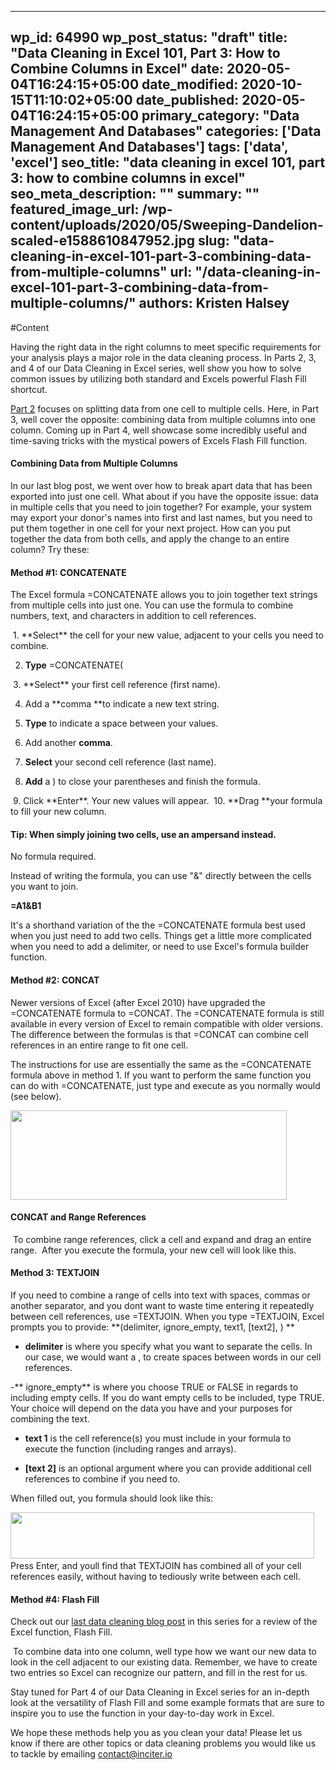 
---
wp_id: 64990
wp_post_status: "draft" 
title: "Data Cleaning in Excel 101, Part 3: How to Combine Columns in Excel"
date: 2020-05-04T16:24:15+05:00
date_modified: 2020-10-15T11:10:02+05:00
date_published: 2020-05-04T16:24:15+05:00
primary_category: "Data Management And Databases"
categories: ['Data Management And Databases'] 
tags: ['data', 'excel']
seo_title: "data cleaning in excel 101, part 3: how to combine columns in excel"
seo_meta_description: ""
summary: "" 
featured_image_url: /wp-content/uploads/2020/05/Sweeping-Dandelion-scaled-e1588610847952.jpg
slug: "data-cleaning-in-excel-101-part-3-combining-data-from-multiple-columns"
url: "/data-cleaning-in-excel-101-part-3-combining-data-from-multiple-columns/"
authors: Kristen Halsey
---

#Content



Having the right data in the right columns to meet specific requirements for your analysis plays a major role in the data cleaning process. In Parts 2, 3, and 4 of our Data Cleaning in Excel series, well show you how to solve common issues by utilizing both standard and Excels powerful Flash Fill shortcut.

[Part 2](https://www.inciter.io/data-cleaning-in-excel-101-part-2-splitting-up-cell-contents-into-multiple-columns/) focuses on splitting data from one cell to multiple cells. Here, in Part 3, well cover the opposite: combining data from multiple columns into one column. Coming up in Part 4, well showcase some incredibly useful and time-saving tricks with the mystical powers of Excels Flash Fill function.

#### Combining Data from Multiple Columns

In our last blog post, we went over how to break apart data that has been exported into just one cell. What about if you have the opposite issue: data in multiple cells that you need to join together? For example, your system may export your donor's names into first and last names, but you need to put them together in one cell for your next project. How can you put together the data from both cells, and apply the change to an entire column? Try these:

#### Method \#1: CONCATENATE

The Excel formula =CONCATENATE allows you to join together text strings from multiple cells into just one. You can use the formula to combine numbers, text, and characters in addition to cell references.  

<img alt="" class="wp-image-64992" src="https://www.inciter.io/wp-content/uploads/2020/05/CONCATENATE-1-1024x862.png"/>
1. **Select** the cell for your new value, adjacent to your cells you need to combine. 

2. **Type** =CONCATENATE(

<img alt="" class="wp-image-64993" src="https://www.inciter.io/wp-content/uploads/2020/05/CONCATENATE-2.png"/>
3. **Select** your first cell reference (first name). 

4. Add a **comma **to indicate a new text string. 

5. **Type**   to indicate a space between your values.

6. Add another **comma**.

7. **Select** your second cell reference (last name).

8. **Add** a ) to close your parentheses and finish the formula.

<img alt="" class="wp-image-64994" src="https://www.inciter.io/wp-content/uploads/2020/05/CONCATENATE-3.png"/>
9. Click **Enter**. Your new values will appear.

<img alt="" class="wp-image-64995" src="https://www.inciter.io/wp-content/uploads/2020/05/CONCATENATE-4-1024x907.png"/>
10. **Drag **your formula to fill your new column.

#### Tip: When simply joining two cells, use an ampersand instead.   
No formula required.  

Instead of writing the formula, you can use "&" directly between the cells you want to join.

**=A1&B1**

It's a shorthand variation of the the =CONCATENATE formula best used when you just need to add two cells. Things get a little more complicated when you need to add a delimiter, or need to use Excel's formula builder function.

#### Method \#2: CONCAT

Newer versions of Excel (after Excel 2010) have upgraded the =CONCATENATE formula to =CONCAT. The =CONCATENATE formula is still available in every version of Excel to remain compatible with older versions. The difference between the formulas is that =CONCAT can combine cell references in an entire range to fit one cell. 

The instructions for use are essentially the same as the =CONCATENATE formula above in method 1. If you want to perform the same function you can do with =CONCATENATE, just type and execute as you normally would (see below). 

<img alt="" class="wp-image-64997" height="143" src="https://www.inciter.io/wp-content/uploads/2020/05/CONCAT-1.png" width="442"/>

#### CONCAT and Range References

<img alt="" class="wp-image-64999" src="https://www.inciter.io/wp-content/uploads/2020/05/CONCAT-2-1.png"/>
To combine range references, click a cell and expand and drag an entire range.

<img alt="" class="wp-image-65000" src="https://www.inciter.io/wp-content/uploads/2020/05/CONCAT-3-1.png"/>
After you execute the formula, your new cell will look like this.

#### Method 3: TEXTJOIN

If you need to combine a range of cells into text with spaces, commas or another separator, and you dont want to waste time entering it repeatedly between cell references, use =TEXTJOIN. When you type =TEXTJOIN, Excel prompts you to provide: **(delimiter, ignore\_empty, text1, \[text2\], )  **

- **delimiter** is where you specify what you want to separate the cells. In our case, we would want a  , to create spaces between words in our cell references.  

-** ignore\_empty** is where you choose TRUE or FALSE in regards to including empty cells. If you do want empty cells to be included, type TRUE. Your choice will depend on the data you have and your purposes for combining the text.  

- **text 1** is the cell reference(s) you must include in your formula to execute the function (including ranges and arrays).  

- **\[text 2\]** is an optional argument where you can provide additional cell references to combine if you need to.

When filled out, you formula should look like this:

<img alt="" class="wp-image-65003" height="74" src="https://www.inciter.io/wp-content/uploads/2020/05/TEXTJOIN-1Edit.png" width="486"/>

<img alt="" class="wp-image-65004" src="https://www.inciter.io/wp-content/uploads/2020/05/TEXTJOIN-2-1024x619.png"/>
Press Enter, and youll find that TEXTJOIN has combined all of your cell references easily, without having to tediously write   between each cell. 

#### Method \#4: Flash Fill

Check out our [last data cleaning blog post](https://www.inciter.io/data-cleaning-in-excel-101-part-2-splitting-up-cell-contents-into-multiple-columns/) in this series for a review of the Excel function, Flash Fill. 

<img alt="" class="wp-image-65005" src="https://www.inciter.io/wp-content/uploads/2020/05/Flash-Fill-Combining-Data-Image-1-1-1024x755.png"/>
To combine data into one column, well type how we want our new data to look in the cell adjacent to our existing data. Remember, we have to create two entries so Excel can recognize our pattern, and fill in the rest for us. 

Stay tuned for Part 4 of our Data Cleaning in Excel series for an in-depth look at the versatility of Flash Fill and some example formats that are sure to inspire you to use the function in your day-to-day work in Excel.

We hope these methods help you as you clean your data! Please let us know if there are other topics or data cleaning problems you would like us to tackle by emailing [contact@inciter.io](mailto:contact@inciter.io)




